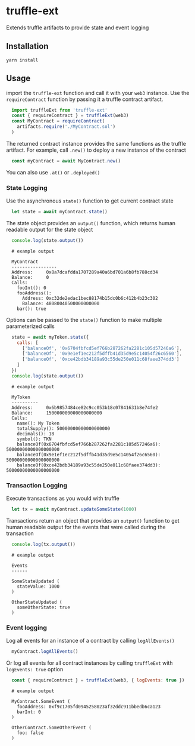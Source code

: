 # truffle-ext

Extends truffle artifacts to provide state and event logging

## Installation

`yarn install`

## Usage

import the `truffle-ext` function and call it with your `web3` instance. Use the `requireContract` function by passing it a truffle contract artifact.

```js
  import truffleExt from 'truffle-ext'
  const { requireContract } = truffleExt(web3)
  const MyContract = requireContract(
    artifacts.require('./MyContract.sol')
  )
```

The returned contract instance provides the same functions as the truffle artifact. For example, call `.new()` to deploy a new instance of the contract

```js
  const myContract = await MyContract.new()
```

You can also use `.at()` or `.deployed()`

### State Logging

Use the asynchronous `state()` function to get current contract state

```js    
  let state = await myContract.state()
```

The state object provides an `output()` function, which returns human readable output for the state object

```js
  console.log(state.output())
```

```
  # example output

  MyContract
  -----------------
  Address:     0x8a7dcafdda1707289a40a6bd701a6b8fb788cd34
  Balance:     0
  Calls:
    fooInt(): 0
    fooAddress(): 
      Address: 0xc32de2edac1bec88174b15dc0b6c412b4b23c302
      Balance: 48080040500000000000
    bar(): true
```

Options can be passed to the `state()` function to make multiple parameterized calls
    
```js
  state = await myToken.state({
    calls: [
      ['balanceOf', '0x6704fbfcd5ef766b287262fa2281c105d57246a6'],
      ['balanceOf', '0x9e1ef1ec212f5dffb41d35d9e5c14054f26c6560'],
      ['balanceOf', '0xce42bdb34189a93c55de250e011c68faee374dd3']
    ]
  })
  console.log(state.output())
```

```
  # example output

  MyToken
  ----------
  Address:     0x6b9857484ce82c9cc053b18c07841631b8e74fe2
  Balance:     150000000000000000000
  Calls:
    name(): My Token
    totalSupply(): 50000000000000000000
    decimals(): 18
    symbol(): TKN
    balanceOf(0x6704fbfcd5ef766b287262fa2281c105d57246a6): 50000000000000000000
    balanceOf(0x9e1ef1ec212f5dffb41d35d9e5c14054f26c6560): 50000000000000000000
    balanceOf(0xce42bdb34189a93c55de250e011c68faee374dd3): 50000000000000000000
```

### Transaction Logging

Execute transactions as you would with truffle

```js
  let tx = await myContract.updateSomeState(1000)
```

Transactions return an object that provides an `output()` function to get human readable output for the events that were called during the transaction

```js
  console.log(tx.output())
```

```
  # example output

  Events
  ------
  
  SomeStateUpdated (
    stateValue: 1000
  )

  OtherStateUpdated (
    someOtherState: true
  )
```

### Event logging

Log all events for an instance of a contract by calling `logAllEvents()`

```js
  myContract.logAllEvents()
```

Or log all events for all contract instances by calling `truffleExt` with `logEvents: true` option

```js
  const { requireContract } = truffleExt(web3, { logEvents: true })
```

```
  # example output

  MyContract.SomeEvent (
    fooAddress: 0xf9c1705fd0945258023af32ddc911bbedb6ca123
    barInt: 0
  )

  OtherContract.SomeOtherEvent (
    foo: false
  )
```
